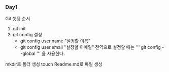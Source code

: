 ### Day1
Git 셋팅 순서
1. git init 
2. git config 설정
    - git config user.name "설정할 이름"
    - git config user.email "설정할 이메일"
    전역으로 설정할 때는 ''' git config --global ''' 을 사용한다. 

mkdir로 폴더 생성 
touch Readme.md로 파일 생성     
